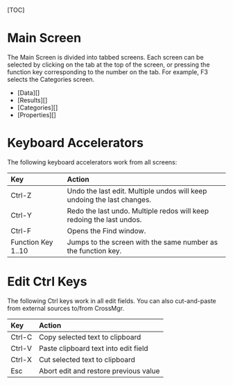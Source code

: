 [TOC]

# Main Screen
The Main Screen is divided into tabbed screens.  Each screen can be selected by clicking on the tab at the top of the screen, or pressing the function key corresponding to the number on the tab.  For example, F3 selects the Categories screen.

* [Data][]
* [Results][]
* [Categories][]
* [Properties][]

# Keyboard Accelerators

The following keyboard accelerators work from all screens:

Key|Action
:--|:-----
Ctrl-Z|Undo the last edit.  Multiple undos will keep undoing the last changes.
Ctrl-Y|Redo the last undo.  Multiple redos will keep redoing the last undos.
Ctrl-F|Opens the Find window.
Function Key 1..10|Jumps to the screen with the same number as the function key.

# Edit Ctrl Keys

The following Ctrl keys work in all edit fields.  You can also cut-and-paste from external sources to/from CrossMgr.

Key|Action
:--|:-----
Ctrl-C|Copy selected text to clipboard
Ctrl-V|Paste clipboard text into edit field
Ctrl-X|Cut selected text to clipboard
Esc|Abort edit and restore previous value

